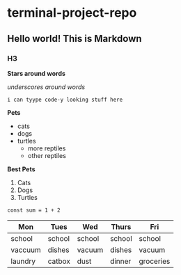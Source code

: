 # terminal-project-repo

## Hello world! **This is Markdown**

### H3

**Stars around words** 

_underscores around words_

`i can tyype code-y looking stuff here `

**Pets** 
* cats
* dogs
* turtles
    * more reptiles
    * other reptiles

**Best Pets**
1. Cats
1. Dogs
1. Turtles 

`const sum = 1 + 2`

| Mon     | Tues   | Wed    | Thurs  | Fri       |
|---------|--------|--------|--------|-----------|
| school  | school | school | school | school    |
| vaccuum | dishes | vacuum | dishes | vacuum    |
| laundry | catbox | dust   | dinner | groceries |

